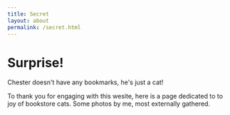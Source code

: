 ```yaml
---
title: Secret
layout: about
permalink: /secret.html
---
```

# Surprise!

Chester doesn't have any bookmarks, he's just a cat! 

To thank you for engaging with this wesite, here is a page dedicated to to joy of bookstore cats. Some photos by me, most externally gathered.
